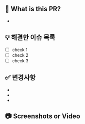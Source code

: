 <!-- PR 제목은 "type: 작업 내용" 형식으로 작성해 주세요 ! -->

<!---- 해당 PR에 대한 설명을 작성해 주세요. !-->

## 🔎 What is this PR?

-

## 💡 해결한 이슈 목록

- [ ] check 1
- [ ] check 2
- [ ] check 3

## ✅ 변경사항

-
-
-

<!---- 변경된 이미지나 비디오를 첨부해 주세요. 없으면 왜 없는지 설명(ex. 코드 리팩토링) !-->

## 📷 Screenshots or Video
